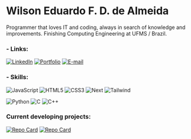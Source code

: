 # Wilson Eduardo F. D. de Almeida

Programmer that loves IT and coding, always in search of knowledge and improvements. Finishing Computing Engineering at UFMS / Brazil.

### - Links:
[![LinkedIn](https://img.shields.io/badge/LinkedIn-0077B5?style=for-the-badge&logo=linkedin&logoColor=white)](https://www.linkedin.com/in/wilson-eduardo-fantucci-diniz-de-almeida-b1254772/)
[![Portfolio](https://img.shields.io/badge/Portfolio-FF5722?style=for-the-badge&logo=todoist&logoColor=white)](https://wvmediamaker.com.br)
[![E-mail](https://img.shields.io/badge/-Email-000?style=for-the-badge&logo=microsoft-outlook&logoColor=007BFF)](mailto:wiledu@hotmail.com)

### - Skills:

![JavaScript](https://img.shields.io/badge/JavaScript-F7DF1E?style=for-the-badge&logo=javascript&logoColor=black)
![HTML5](https://img.shields.io/badge/HTML5-E34F26?style=for-the-badge&logo=html5&logoColor=white)
![CSS3](https://img.shields.io/badge/CSS3-1572B6?style=for-the-badge&logo=css3&logoColor=white)
![Next](https://img.shields.io/badge/Next-black?style=for-the-badge&logo=next.js&logoColor=white)
![Tailwind](https://img.shields.io/badge/tailwindcss-%2338B2AC.svg?style=for-the-badge&logo=tailwind-css&logoColor=white)

![Python](https://img.shields.io/badge/python-3670A0?style=for-the-badge&logo=python&logoColor=ffdd54)
![C](https://img.shields.io/badge/C-00599C?style=for-the-badge&logo=c&logoColor=white)
![C++](https://img.shields.io/badge/C%2B%2B-00599C?style=for-the-badge&logo=c%2B%2B&logoColor=white)

### Current developing projects:
[![Repo Card](https://github-readme-stats.vercel.app/api/pin/?username=wildevn&repo=Global_Rockets&bg_color=000&border_color=30A3DC&show_icons=true&icon_color=30A3DC&title_color=E94D5F&text_color=FFF)](https://github.com/wildevn/Global_Rockets)
[![Repo Card](https://github-readme-stats.vercel.app/api/pin/?username=wildevn&repo=web-flappy-bird&bg_color=000&border_color=30A3DC&show_icons=true&icon_color=30A3DC&title_color=E94D5F&text_color=FFF)](https://github.com/wildevn/web-flappy-bird)
